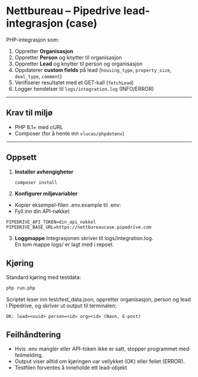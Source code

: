 # Nettbureau – Pipedrive lead-integrasjon (case)

PHP-integrasjon som:
1. Oppretter **Organisasjon**  
2. Oppretter **Person** og knytter til organisasjon  
3. Oppretter **Lead** og knytter til person og organisasjon  
4. Oppdaterer **custom fields** på lead (`housing_type`, `property_size`, `deal_type`, `comment`)  
5. Verifiserer resultatet med et GET-kall (`fetchLead`)  
6. Logger hendelser til `logs/integration.log` (INFO/ERROR)

---

## Krav til miljø
- PHP 8.1+ med cURL
- Composer (for å hente inn `vlucas/phpdotenv`)

---

## Oppsett

1. **Installer avhengigheter**
   ```bash
   composer install
2. **Konfigurer miljøvariabler**  
- Kopier eksempel-filen .env.example til .env:
- Fyll inn din API-nøkkel:
```env
PIPEDRIVE_API_TOKEN=din_api_nokkel  
PIPEDRIVE_BASE_URL=https://nettbureaucase.pipedrive.com
```
3. **Loggmappe** 
Integrasjonen skriver til logs/integration.log.  
En tom mappe logs/ er lagt med i repoet.  

## Kjøring
Standard kjøring med testdata:  
```bash
php run.php
```
Scriptet leser inn test/test_data.json, oppretter organisasjon, person og lead i Pipedrive, og skriver ut output til terminalen:  
```
OK: lead=<uuid> person=<id> org=<id> (Navn, E-post)
```

## Feilhåndtering
- Hvis .env mangler eller API-token ikke er satt, stopper programmet med feilmelding.  
- Output viser alltid om kjøringen var vellykket (OK) eller feilet (ERROR).  
- Testfilen forventes å inneholde ett lead-objekt  
